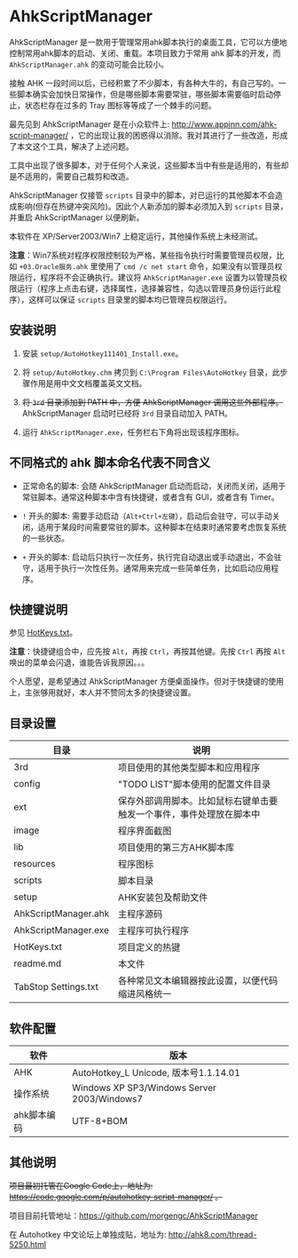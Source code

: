 # AhkScriptManager

AhkScriptManager 是一款用于管理常用ahk脚本执行的桌面工具，它可以方便地控制常用ahk脚本的启动、关闭、重载。本项目致力于常用 ahk 脚本的开发，而 `AhkScriptManager.ahk` 的变动可能会比较小。

接触 AHK 一段时间以后，已经积累了不少脚本，有各种大牛的，有自己写的。一些脚本确实会加快日常操作，但是哪些脚本需要常驻，哪些脚本需要临时启动停止，状态栏存在过多的 Tray 图标等等成了一个棘手的问题。

最先见到 AhkScriptManager 是在小众软件上: http://www.appinn.com/ahk-script-manager/ ，它的出现让我的困惑得以消除。我对其进行了一些改造，形成了本文这个工具，解决了上述问题。

工具中出现了很多脚本，对于任何个人来说，这些脚本当中有些是适用的，有些却是不适用的，需要自己裁剪和改造。

AhkScriptManager 仅接管 `scripts` 目录中的脚本，对已运行的其他脚本不会造成影响(但存在热键冲突风险)。因此个人新添加的脚本必须加入到 `scripts` 目录，并重启 AhkScriptManager 以便刷新。

本软件在 XP/Server2003/Win7 上稳定运行，其他操作系统上未经测试。

**注意**：Win7系统对程序权限控制较为严格，某些指令执行时需要管理员权限，比如 `+03.Oracle服务.ahk` 里使用了 `cmd /c net start` 命令，如果没有以管理员权限运行，程序将不会正确执行。建议将 `AhkScriptManager.exe` 设置为以管理员权限运行（程序上点击右键，选择属性，选择兼容性，勾选以管理员身份运行此程序），这样可以保证 `scripts` 目录里的脚本均已管理员权限运行。

## 安装说明

 1. 安装 `setup/AutoHotkey111401_Install.exe`。

 2. 将 `setup/AutoHotkey.chm` 拷贝到 `C:\Program Files\AutoHotkey` 目录，此步骤作用是用中文文档覆盖英文文档。

 3. ~~将 `3rd` 目录添加到 PATH 中，方便 AhkScriptManager 调用这些外部程序。~~ AhkScriptManager 启动时已经将 `3rd` 目录自动加入 PATH。

 4. 运行 `AhkScriptManager.exe`，任务栏右下角将出现该程序图标。

## 不同格式的 ahk 脚本命名代表不同含义
 * 正常命名的脚本:	会随 AhkScriptManager 启动而启动，关闭而关闭，适用于常驻脚本。通常这种脚本中含有快捷键，或者含有 GUI，或者含有 Timer。
 
 * `!` 开头的脚本:	需要手动启动（`Alt+Ctrl+左键`），启动后会驻守，可以手动关闭，适用于某段时间需要常驻的脚本。这种脚本在结束时通常要考虑恢复系统的一些状态。
 
 * `+` 开头的脚本:	启动后只执行一次任务，执行完自动退出或手动退出，不会驻守，适用于执行一次性任务。通常用来完成一些简单任务，比如启动应用程序。

## 快捷键说明
参见 [HotKeys.txt](https://github.com/morgengc/AHK-Script-Manager/blob/master/HotKeys.txt)。

**注意**：快捷键组合中，应先按 `Alt`，再按 `Ctrl`，再按其他键。先按 `Ctrl` 再按 `Alt` 唤出的菜单会闪退，谁能告诉我原因。。。

个人愿望，是希望通过 AhkScriptManager 方便桌面操作。但对于快捷键的使用上，主张够用就好，本人并不赞同太多的快捷键设置。

## 目录设置
| 目录 | 说明 |
| ---- | ---- |
| 3rd | 项目使用的其他类型脚本和应用程序 |
| config | "TODO LIST"脚本使用的配置文件目录 |
| ext | 保存外部调用脚本。比如鼠标右键单击要触发一个事件，事件处理放在脚本中 |
| image | 程序界面截图 |
| lib | 项目使用的第三方AHK脚本库 |
| resources | 程序图标 |
| scripts | 脚本目录 |
| setup | AHK安装包及帮助文件 |
| AhkScriptManager.ahk | 主程序源码 |
| AhkScriptManager.exe | 主程序可执行程序 |
| HotKeys.txt | 项目定义的热键 |
| readme.md | 本文件 |
| TabStop Settings.txt | 各种常见文本编辑器按此设置，以便代码缩进风格统一 |

## 软件配置
| 软件 | 版本 |
| ---- | ---- |
| AHK | AutoHotkey_L Unicode, 版本号1.1.14.01 |
| 操作系统 | Windows XP SP3/Windows Server 2003/Windows7 |
| ahk脚本编码 | UTF-8+BOM |


## 其他说明
~~项目最初托管在Google Code上，地址为: https://code.google.com/p/autohotkey-script-manager/ 。~~

项目目前托管地址：https://github.com/morgengc/AhkScriptManager

在 Autohotkey 中文论坛上单独成贴，地址为: http://ahk8.com/thread-5250.html

